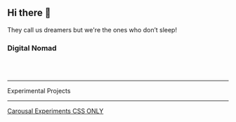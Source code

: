 ## Hi there 👋
They call us dreamers but we're the ones who don’t sleep!

### Digital Nomad 

<br/>
<br/>
<hr/>
Experimental Projects
<hr/>
<a href="https://latheeshmahendran.github.io/CSS-Carousals-01/" target="_blank">Carousal Experiments CSS ONLY</a>
<!--
**latheeshmahendran/latheeshmahendran** is a ✨ _special_ ✨ repository because its `README.md` (this file) appears on your GitHub profile.

Here are some ideas to get you started:

- 🔭 I’m currently working on ...
- 🌱 I’m currently learning ...
- 👯 I’m looking to collaborate on ...
- 🤔 I’m looking for help with ...
- 💬 Ask me about ...
- 📫 How to reach me: ...
- 😄 Pronouns: ...
- ⚡ Fun fact: ...
-->
